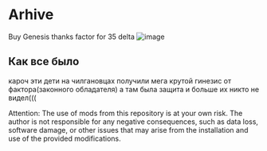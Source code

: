 # Arhive
Buy Genesis
thanks factor for 35 delta
![image](https://github.com/Bohema-developers/Arhive/assets/98271266/11d94452-30f7-4c92-b563-83cb39eb3361)
## Как все было 
кароч эти дети на чилгановцах получили мега крутой гинезис от фактора(законного обладателя) а там была защита и больше их никто не видел(((





Attention: The use of mods from this repository is at your own risk. The author is not responsible for any negative consequences, such as data loss, software damage, or other issues that may arise from the installation and use of the provided modifications.
